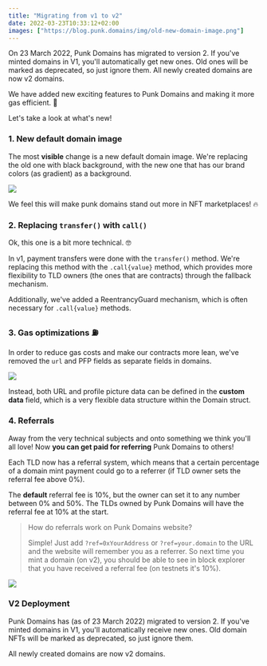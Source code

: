 ```yaml
---
title: "Migrating from v1 to v2"
date: 2022-03-23T10:33:12+02:00
images: ["https://blog.punk.domains/img/old-new-domain-image.png"]
---
```


On 23 March 2022, Punk Domains has migrated to version 2. If you've minted domains in V1, you'll automatically get new ones. Old ones will be marked as deprecated, so just ignore them. All newly created domains are now v2 domains.

We have added new exciting features to Punk Domains and making it more gas efficient. 🤘

Let's take a look at what's new!

### 1. New default domain image

The most **visible** change is a new default domain image. We're replacing the old one with black background, with the new one that has our brand colors (as gradient) as a background.

![](/img/old-new-domain-image.png)

We feel this will make punk domains stand out more in NFT marketplaces! 🔥

### 2. Replacing `transfer()` with `call()`

Ok, this one is a bit more technical. 🤓

In v1, payment transfers were done with the `transfer()` method. We're replacing this method with the `.call{value}` method, which provides more flexibility to TLD owners (the ones that are contracts) through the fallback mechanism. 

Additionally, we've added a ReentrancyGuard mechanism, which is often necessary for `.call{value}` methods.

### 3. Gas optimizations ⛽

In order to reduce gas costs and make our contracts more lean, we've removed the `url` and PFP fields as separate fields in domains. 

![](/img/gas-gif.gif)

Instead, both URL and  profile picture data can be defined in the **custom data** field, which is a very flexible data structure within the Domain struct.

### 4. Referrals

Away from the very technical subjects and onto something we think you'll all love! Now **you can get paid for referring** Punk Domains to others!

Each TLD now has a referral system, which means that a certain percentage of a domain mint payment could go to a referrer (if TLD owner sets the referral fee above 0%). 

The **default** referral fee is 10%, but the owner can set it to any number between 0% and 50%. The TLDs owned by Punk Domains will have the referral fee at 10% at the start.

> How do referrals work on Punk Domains website? 
> 
> Simple! Just add `?ref=0xYourAddress` or `?ref=your.domain` to the URL and the website will remember you as a referrer. So next time you mint a domain (on v2), you should be able to see in block explorer that you have received a referral fee (on testnets it's 10%).

![](/img/referrals.png)

### V2 Deployment

Punk Domains has (as of 23 March 2022) migrated to version 2. If you've minted domains in V1, you'll automatically receive new ones. Old domain NFTs will be marked as deprecated, so just ignore them. 

All newly created domains are now v2 domains.
